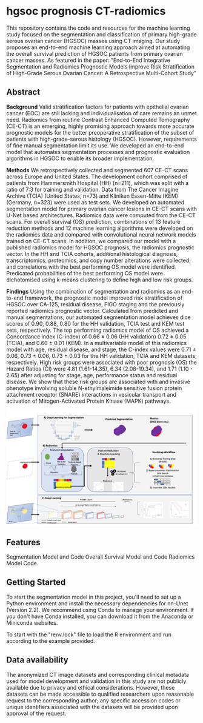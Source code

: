 # hgsoc prognosis CT-radiomics

This repository contains the code and resources for the machine learning study focused on the segmentation and classification of primary high-grade serous ovarian cancer (HGSOC) masses using CT imaging. Our study proposes an end-to-end machine learning approach aimed at automating the overall survival prediction of HGSOC patients from primary ovarian cancer masses. As featured in the paper: "End-to-End Integrative Segmentation and Radiomics Prognostic Models Improve Risk Stratification of High-Grade Serous Ovarian Cancer: A Retrospective Multi-Cohort Study"

## Abstract
**Background** Valid stratification factors for patients with epithelial ovarian cancer (EOC) are still lacking and individualisation of care remains an unmet need. Radiomics from routine Contrast Enhanced Computed Tomography (CE-CT) is an emerging, highly promising approach towards more accurate prognostic models for the better preoperative stratification of the subset of patients with high-grade-serous histology (HGSOC). However, requirements of fine manual segmentation limit its use. We developed an end-to-end model that automates segmentation processes and prognostic evaluation algorithms in HGSOC to enable its broader implementation.

**Methods** We retrospectively collected and segmented 607 CE-CT scans across Europe and United States. The development cohort comprised of patients from Hammersmith Hospital (HH) (n=211), which was split with a ratio of 7:3 for training and validation. Data from The Cancer Imagine Archive (TCIA) (United States, n=73) and Kliniken Essen-Mitte (KEM) (Germany, n=323) were used as test sets. We developed an automated segmentation model for primary ovarian cancer lesions in CE-CT scans with U-Net based architectures. Radiomics data were computed from the CE-CT scans. For overall survival (OS) prediction, combinations of 13 feature reduction methods and 12 machine learning algorithms were developed on the radiomics data and compared with convolutional neural network models trained on CE-CT scans. In addition, we compared our model with a published radiomics model for HGSOC prognosis, the radiomics prognostic vector. In the HH and TCIA cohorts, additional histological diagnosis, transcriptomics, proteomics, and copy number alterations were collected; and correlations with the best performing OS model were identified. Predicated probabilities of the best performing OS model were dichotomised using k-means clustering to define high and low risk groups.

**Findings** Using the combination of segmentation and radiomics as an end-to-end framework, the prognostic model improved risk stratification of HGSOC over CA-125, residual disease, FIGO staging and the previously reported radiomics prognostic vector. Calculated from predicted and manual segmentations, our automated segmentation model achieves dice scores of 0.90, 0.88, 0.80 for the HH validation, TCIA test and KEM test sets, respectively. The top performing radiomics model of OS achieved a Concordance index (C-index) of 0.66 ± 0.06 (HH validation) 0.72 ± 0.05 (TCIA), and 0.60 ± 0.01 (KEM). In a multivariable model of this radiomics model with age, residual disease, and stage, the C-index values were 0.71 ± 0.06, 0.73 ± 0.06, 0.73 ± 0.03 for the HH validation, TCIA and KEM datasets, respectively. High risk groups were associated with poor prognosis (OS) the Hazard Ratios (CI) were 4.81 (1.61-14.35), 6.34 (2.08-19.34), and 1.71 (1.10 - 2.65) after adjusting for stage, age, performance status and residual disease. We show that these risk groups are associated with and invasive phenotype involving soluble N-ethylmaleimide sensitive fusion protein attachment receptor (SNARE) interactions in vesicular transport and activation of Mitogen-Activated Protein Kinase (MAPK) pathways.

![Overview Image](images/Overview.png)

## Features
Segmentation Model and Code
Overall Survival Model and Code
Radiomics Model Code

## Getting Started 

To start the segmentation model in this project, you'll need to set up a Python environment and install the necessary dependencies for nn-Unet (Version 2.2). We recommend using Conda to manage your environment. If you don't have Conda installed, you can download it from the Anaconda or Miniconda websites. 

To start with the "renv.lock" file to load the R environment and run according to the example provided. 

 ## Data availability

The anonymized CT image datasets and corresponding clinical metadata used for model development and validation in this study are not publicly available due to privacy and ethical considerations. However, these datasets can be made accessible to qualified researchers upon reasonable request to the corresponding author; any specific accession codes or unique identifiers associated with the datasets will be provided upon approval of the request. 
